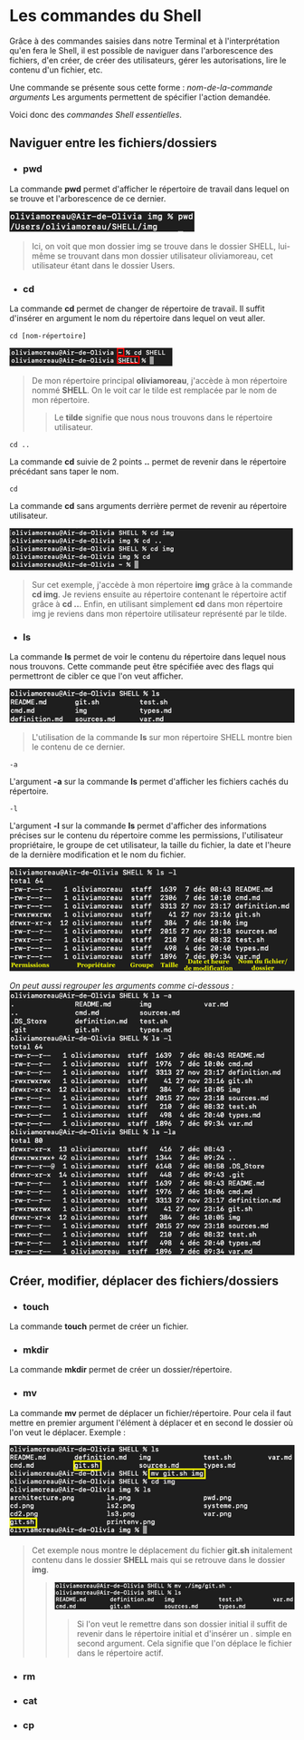 # Les commandes du Shell

Grâce à des commandes saisies dans notre Terminal et à l'interprétation qu'en fera le Shell, il est possible de naviguer dans l'arborescence des fichiers, d'en créer, de créer des utilisateurs, gérer les autorisations, lire le contenu d'un fichier, etc. 

Une commande se présente sous cette forme : *nom-de-la-commande* *arguments*
Les arguments permettent de spécifier l'action demandée.

Voici donc des *commandes Shell essentielles*.

## Naviguer entre les fichiers/dossiers

* ### pwd
La commande **pwd** permet d'afficher le répertoire de travail dans lequel on se trouve et l'arborescence de ce dernier.

![pwd](./img/pwd.png)

> Ici, on voit que mon dossier img se trouve dans le dossier SHELL, lui-même se trouvant dans mon dossier utilisateur oliviamoreau, cet utilisateur étant dans le dossier Users.

* ### cd 

La commande **cd** permet de changer de répertoire de travail. Il suffit d'insérer en argument le nom du répertoire dans lequel on veut aller. 

    cd [nom-répertoire]

![cd](./img/cd.png)

> De mon répertoire principal **oliviamoreau**, j'accède à mon répertoire nommé **SHELL**. On le voit car le tilde est remplacée par le nom de mon répertoire. 
>> Le **tilde** signifie que nous nous trouvons dans le répertoire utilisateur. 

    cd .. 

La commande **cd** suivie de 2 points **..** permet de revenir dans le répertoire précédant sans taper le nom.

    cd

La commande **cd** sans arguments derrière permet de revenir au répertoire utilisateur.

![cd2](./img/cd2.png)

> Sur cet exemple, j'accède à mon répertoire **img** grâce à la commande **cd img**. Je reviens ensuite au répertoire contenant le répertoire actif grâce à **cd ..**. Enfin, en utilisant simplement **cd** dans mon répertoire img je reviens dans mon répertoire utilisateur représenté par le tilde.


* ### ls

La commande **ls** permet de voir le contenu du répertoire dans lequel nous nous trouvons. Cette commande peut être spécifiée avec des flags qui permettront de cibler ce que l'on veut afficher.

![ls](./img/ls.png)

> L'utilisation de la commande **ls** sur mon répertoire SHELL montre bien le contenu de ce dernier.

    -a
L'argument **-a** sur la commande **ls** permet d'afficher les fichiers cachés du répertoire.

    -l
L'argument **-l** sur la commande **ls** permet d'afficher des informations précises sur le contenu du répertoire comme les permissions, l'utilisateur propriétaire, le groupe de cet utilisateur, la taille du fichier, la date et l'heure de la dernière modification et le nom du fichier.

![ls3](./img/ls3.png)

*On peut aussi regrouper les arguments comme ci-dessous :*
![ls2](./img/ls2.png)

## Créer, modifier, déplacer des fichiers/dossiers

* ### touch
 La commande **touch** permet de créer un fichier.


* ### mkdir
La commande **mkdir** permet de créer un dossier/répertoire.

* ### mv
La commande **mv** permet de déplacer un fichier/répertoire. Pour cela il faut mettre en premier argument l'élément à déplacer et en second le dossier où l'on veut le déplacer. Exemple : 

![mvgit](./img/mvgit.png)

> Cet exemple nous montre le déplacement du fichier **git.sh** initalement contenu dans le dossier **SHELL** mais qui se retrouve dans le dossier **img**.
>>![mvgit2](./img/mvgit2.png) 
>>> Si l'on veut le remettre dans son dossier initial il suffit de revenir dans le répertoire initial et d'insérer un *.* simple en second argument. Cela signifie que l'on déplace le fichier dans le répertoire actif.



* ### rm
* ### cat
* ### cp



